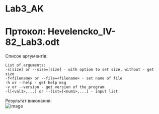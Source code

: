 # Lab3_AK
# Пртокол: Hevelencko_IV-82_Lab3.odt 
 
 Список аргументів:  
 
    List of arguments:  
    -s[size] or --size=[size] - with option to set size, without - get size  
    -f<filename> or --file=<filename> - set name of file  
    -h or --help - get help msg  
    -v or --version - get version of the program   
    -l[<val1>,...] or --list=[<num1>,...] - input list  
    
Результат виконання:  
![image](https://user-images.githubusercontent.com/31134655/102014907-1f3ac780-3d61-11eb-8e43-6c9076e77d1c.png)  
